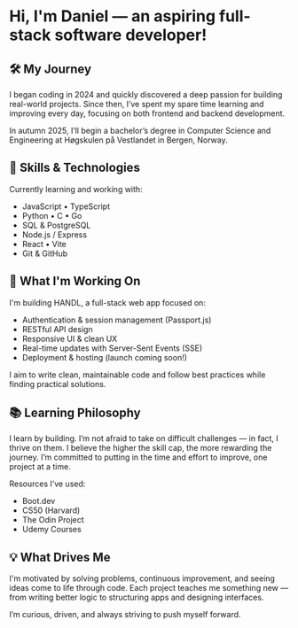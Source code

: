 # Hi, I'm Daniel — an aspiring full-stack software developer!

## 🛠 My Journey
I began coding in 2024 and quickly discovered a deep passion for building real-world projects. Since then, I’ve spent my spare time learning and improving every day, focusing on both frontend and backend development.

In autumn 2025, I’ll begin a bachelor’s degree in Computer Science and Engineering at Høgskulen på Vestlandet in Bergen, Norway.

## 🧠 Skills & Technologies
Currently learning and working with:
- JavaScript • TypeScript
- Python • C • Go
- SQL & PostgreSQL
- Node.js / Express
- React • Vite
- Git & GitHub

## 🚀 What I'm Working On
I'm building HANDL, a full-stack web app focused on:
- Authentication & session management (Passport.js)
- RESTful API design
- Responsive UI & clean UX
- Real-time updates with Server-Sent Events (SSE)
- Deployment & hosting (launch coming soon!)

I aim to write clean, maintainable code and follow best practices while finding practical solutions.

## 📚 Learning Philosophy
I learn by building. I’m not afraid to take on difficult challenges — in fact, I thrive on them. I believe the higher the skill cap, the more rewarding the journey. I’m committed to putting in the time and effort to improve, one project at a time.

Resources I’ve used:
- Boot.dev
- CS50 (Harvard)
- The Odin Project
- Udemy Courses

## 💡 What Drives Me
I'm motivated by solving problems, continuous improvement, and seeing ideas come to life through code. Each project teaches me something new — from writing better logic to structuring apps and designing interfaces.

I’m curious, driven, and always striving to push myself forward.
